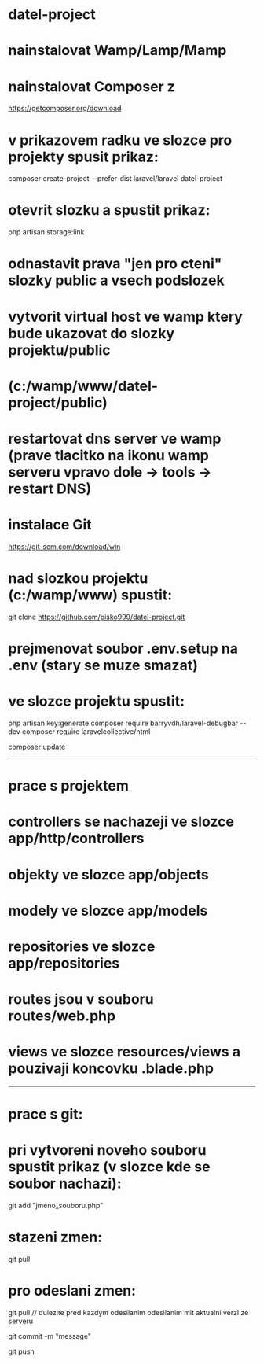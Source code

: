# datel-project
# nainstalovat Wamp/Lamp/Mamp

# nainstalovat Composer z 
https://getcomposer.org/download


# v prikazovem radku ve slozce pro projekty spusit prikaz:
composer create-project --prefer-dist laravel/laravel datel-project

# otevrit slozku a spustit prikaz:
php artisan storage:link

# odnastavit prava "jen pro cteni" slozky public a vsech podslozek 

# vytvorit virtual host ve wamp ktery bude ukazovat do slozky projektu/public
# (c:/wamp/www/datel-project/public)

# restartovat dns server ve wamp (prave tlacitko na ikonu wamp serveru vpravo dole -> tools -> restart DNS)

# instalace Git
https://git-scm.com/download/win

# nad slozkou projektu (c:/wamp/www) spustit:
git clone https://github.com/pisko999/datel-project.git

# prejmenovat soubor .env.setup na .env (stary se muze smazat)

# ve slozce projektu spustit:
php artisan key:generate
composer require barryvdh/laravel-debugbar --dev
composer require laravelcollective/html

composer update

----------

# prace s projektem

# controllers se nachazeji ve slozce app/http/controllers
# objekty ve slozce app/objects
# modely ve slozce app/models
# repositories ve slozce app/repositories
# routes jsou v souboru routes/web.php
# views ve slozce resources/views a pouzivaji koncovku .blade.php


----------
# prace s git:
# pri vytvoreni noveho souboru spustit prikaz (v slozce kde se soubor nachazi):
git add "jmeno_souboru.php"

# stazeni zmen:
git pull

# pro odeslani zmen:
git pull // dulezite pred kazdym odesilanim odesilanim mit aktualni verzi ze serveru

git commit -m "message"

git push

